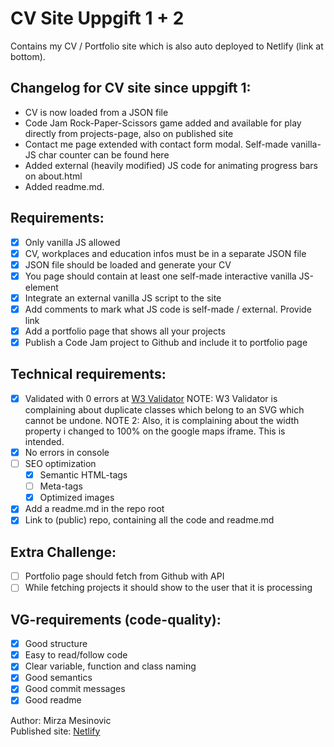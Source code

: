 # CV Site Uppgift 1 + 2
Contains my CV / Portfolio site which is also auto deployed to Netlify (link at bottom).

## Changelog for CV site since uppgift 1:
- CV is now loaded from a JSON file
- Code Jam Rock-Paper-Scissors game added and available for play directly from projects-page, also on published site
- Contact me page extended with contact form modal. Self-made vanilla-JS char counter can be found here
- Added external (heavily modified) JS code for animating progress bars on about.html
- Added readme.md. 

## Requirements:
- [x] Only vanilla JS allowed  
- [x] CV, workplaces and education infos must be in a separate JSON file  
- [x] JSON file should be loaded and generate your CV  
- [x] You page should contain at least one self-made interactive vanilla JS-element  
- [x] Integrate an external vanilla JS script to the site  
- [x] Add comments to mark what JS code is self-made / external. Provide link  
- [x] Add a portfolio page that shows all your projects  
- [x] Publish a Code Jam project to Github and include it to portfolio page

## Technical requirements:
- [x] Validated with 0 errors at [W3 Validator](https://validator.w3.org/Links)
      NOTE: W3 Validator is complaining about duplicate classes which belong to an SVG which cannot be undone.
      NOTE 2: Also, it is complaining about the width property i changed to 100% on the google maps iframe. This is intended.
- [x] No errors in console  
- [ ] SEO optimization
  - [x] Semantic HTML-tags
  - [ ] Meta-tags
  - [x] Optimized images
- [x] Add a readme.md in the repo root  
- [x] Link to (public) repo, containing all the code and readme.md

## Extra Challenge:
- [ ] Portfolio page should fetch from Github with API  
- [ ] While fetching projects it should show to the user that it is processing

## VG-requirements (code-quality):
- [x] Good structure  
- [x] Easy to read/follow code  
- [x] Clear variable, function and class naming  
- [x] Good semantics  
- [x] Good commit messages  
- [x] Good readme  

Author: Mirza Mesinovic  
Published site: [Netlify](https://mmc-cv.netlify.app/)
